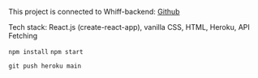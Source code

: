 This project is connected to Whiff-backend: [Github](https://github.com/imvan2/whiff-backend)

Tech stack: React.js (create-react-app), vanilla CSS, HTML, Heroku, API Fetching

`npm install`
`npm start`

`git push heroku main`
